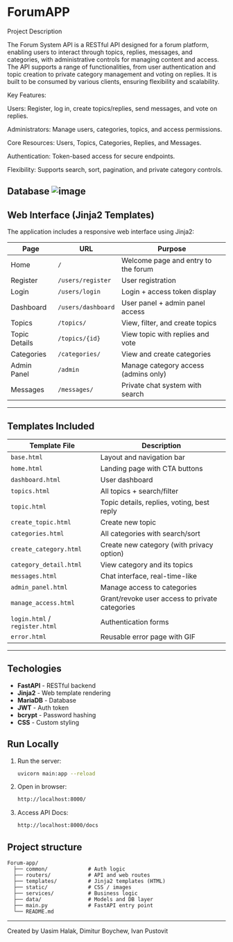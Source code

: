 # ForumAPP

Project Description

The Forum System API is a RESTful API designed for a forum platform, enabling users to interact through topics, replies, messages, and categories, with administrative controls for managing content and access. The API supports a range of functionalities, from user authentication and topic creation to private category management and voting on replies. It is built to be consumed by various clients, ensuring flexibility and scalability.

Key Features:

Users: Register, log in, create topics/replies, send messages, and vote on replies.

Administrators: Manage users, categories, topics, and access permissions.

Core Resources: Users, Topics, Categories, Replies, and Messages.

Authentication: Token-based access for secure endpoints.

Flexibility: Supports search, sort, pagination, and private category controls.

## Database ![image](https://github.com/user-attachments/assets/de596e70-d3fe-4684-87f9-cd78d6611418)

## Web Interface (Jinja2 Templates)

   The application includes a responsive web interface using Jinja2:
   
| Page                    | URL                         | Purpose                                  |
|-------------------------|-----------------------------|-------------------------------------------|
| Home                    | `/`                         | Welcome page and entry to the forum       |
| Register                | `/users/register`           | User registration                         |
| Login                   | `/users/login`              | Login + access token display              |
| Dashboard               | `/users/dashboard`          | User panel + admin panel access           |
| Topics                  | `/topics/`                  | View, filter, and create topics           |
| Topic Details           | `/topics/{id}`              | View topic with replies and vote          |
| Categories              | `/categories/`              | View and create categories                |
| Admin Panel             | `/admin`                    | Manage category access (admins only)      |
| Messages                | `/messages/`                | Private chat system with search           |

------
## Templates Included
| Template File           | Description                                        |
|-------------------------|----------------------------------------------------|
| `base.html`             | Layout and navigation bar                          |
| `home.html`             | Landing page with CTA buttons                      |
| `dashboard.html`        | User dashboard                                     |
| `topics.html`           | All topics + search/filter                         |
| `topic.html`            | Topic details, replies, voting, best reply         |
| `create_topic.html`     | Create new topic                                   |
| `categories.html`       | All categories with search/sort                    |
| `create_category.html`  | Create new category (with privacy option)          |
| `category_detail.html`  | View category and its topics                       |
| `messages.html`         | Chat interface, real-time-like                     |
| `admin_panel.html`      | Manage access to categories                        |
| `manage_access.html`    | Grant/revoke user access to private categories     |
| `login.html` / `register.html` | Authentication forms                       |
| `error.html`            | Reusable error page with GIF                       |

---

## Techologies
- **FastAPI** - RESTful backend
- **Jinja2** - Web template rendering
- **MariaDB** - Database
- **JWT** - Auth token
- **bcrypt** - Password hashing
- **CSS** - Custom styling

## Run Locally
   
1. Run the server:
     ```bash
     uvicorn main:app --reload
2. Open in browser:
   ```bash
   http://localhost:8000/
3. Access API Docs:
   ```bash
   http://localhost:8000/docs

## Project structure
```
Forum-app/
  ├── common/             # Auth logic
  ├── routers/            # API and web routes
  ├── templates/          # Jinja2 templates (HTML)
  ├── static/             # CSS / images
  ├── services/           # Business logic
  ├── data/               # Models and DB layer
  ├── main.py             # FastAPI entry point
  └── README.md
```
---
Created by Uasim Halak, Dimitur Boychew, Ivan Pustovit


